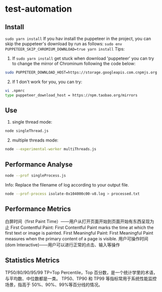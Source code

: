 <!--
 * @Author: Alfred Yang
 * @Github: https://github.com/cat-walk
 * @Date: 2019-08-18 23:53:28
 * @LastEditors: Alfred Yang
 * @LastEditTime: 2019-08-19 07:37:26
 * @Description: file content
 -->

# test-automation

## Install

`sudo yarn install`
If you hav install the puppeteer in the project, you can skip the puppeteer's download by run as follows:
`sudo env PUPPETEER_SKIP_CHROMIUM_DOWNLOAD=true yarn install`
Tips:

1. If `sudo yarn install` get stuck when download 'puppeteer' you can try to change the mirror of Chrominum following the code below:

```sh
sudo PUPPETEER_DOWNLOAD_HOST=https://storage.googleapis.com.cnpmjs.org cnpm i puppeteer -D
```

2. If 1 don't work for you, you can try:

```sh
vi .npmrc
type puppeteer_download_host = https://npm.taobao.org/mirrors
```

## Use

1. single thread mode:

```sh
node singleThread.js
```

2. multiple threads mode:

```sh
node --experimental-worker multiThreads.js
```

## Performance Analyse

```sh
node --prof singleProcess.js
```

Info: Replace the filename of log according to your output file.

```sh
node --prof-process isolate-0x104000c00-v8.log > processed.txt
```

## Performance Metrics

白屏时间（first Paint Time）——用户从打开页面开始到页面开始有东西呈现为止
First Contentful Paint: First Contentful Paint marks the time at which the first text or image is painted.
First Meaningful Paint: First Meaningful Paint measures when the primary content of a page is visible.
用户可操作时间(dom Interactive)——用户可以进行正常的点击、输入等操作

## Statistics Metrics

TP50/80/90/95/99
TP=Top Percentile，Top 百分数，是一个统计学里的术语，与平均数、中位数都是一类。
TP50、TP90 和 TP99 等指标常用于系统性能监控场景，指高于 50%、90%、99%等百分线的情况。
